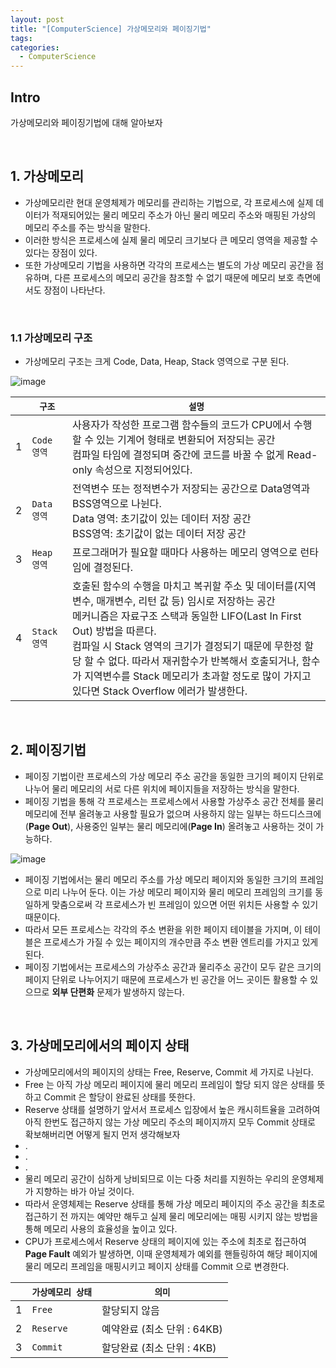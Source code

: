 ```yaml
---
layout: post
title: "[ComputerScience] 가상메모리와 페이징기법"
tags: 
categories:
  - ComputerScience
---
```


## Intro
가상메모리와 페이징기법에 대해 알아보자

<br/>

## 1. 가상메모리

 - 가상메모리란 현대 운영체제가 메모리를 관리하는 기법으로, 각 프로세스에 실제 데이터가 적재되어있는 물리 메모리 주소가 아닌 물리 메모리 주소와 매핑된 가상의 메모리 주소를 주는 방식을 말한다.
 - 이러한 방식은 프로세스에 실제 물리 메모리 크기보다 큰 메모리 영역을 제공할 수 있다는 장점이 있다.
 - 또한 가상메모리 기법을 사용하면 각각의 프로세스는 별도의 가상 메모리 공간을 점유하며, 다른 프로세스의 메모리 공간을 참조할 수 없기 때문에 메모리 보호 측면에서도 장점이 나타난다.
 
<br/>

### 1.1 가상메모리 구조

 - 가상메모리 구조는 크게 Code, Data, Heap, Stack 영역으로 구분 된다.
 
![image](https://user-images.githubusercontent.com/51254582/166413272-04105cdf-5873-4409-8abd-5fc34aafea0a.png)

||`구조`|`설명`|
|---|---|---|
|1|`Code 영역`|사용자가 작성한 프로그램 함수들의 코드가 CPU에서 수행할 수 있는 기계어 형태로 변환되어 저장되는 공간 <br/> 컴파일 타임에 결정되며 중간에 코드를 바꿀 수 없게 Read-only 속성으로 지정되어있다.|
|2|`Data 영역`|전역변수 또는 정적변수가 저장되는 공간으로 Data영역과 BSS영역으로 나뉜다. <br/> Data 영역: 초기값이 있는 데이터 저장 공간 <br/> BSS영역: 초기값이 없는 데이터 저장 공간|
|3|`Heap 영역`|프로그래머가 필요할 때마다 사용하는 메모리 영역으로 런타임에 결정된다.|
|4|`Stack 영역`|호출된 함수의 수행을 마치고 복귀할 주소 및 데이터를(지역변수, 매개변수, 리턴 값 등) 임시로 저장하는 공간 <br/> 메커니즘은 자료구조 스택과 동일한 LIFO(Last In First Out) 방법을 따른다. <br/> 컴파일 시 Stack 영역의 크기가 결정되기 때문에 무한정 할당 할 수 없다. 따라서 재귀함수가 반복해서 호출되거나, 함수가 지역변수를 Stack 메모리가 초과할 정도로 많이 가지고 있다면 Stack Overflow 에러가 발생한다.|

<br/>

## 2. 페이징기법

 - 페이징 기법이란 프로세스의 가상 메모리 주소 공간을 동일한 크기의 페이지 단위로 나누어 물리 메모리의 서로 다른 위치에 페이지들을 저장하는 방식을 말한다.
 - 페이징 기법을 통해 각 프로세스는 프로세스에서 사용할 가상주소 공간 전체를 물리 메모리에 전부 올려놓고 사용할 필요가 없으며 사용하지 않는 일부는 하드디스크에(**Page Out**), 사용중인 일부는 물리 메모리에(**Page In**) 올려놓고 사용하는 것이 가능하다.

![image](https://user-images.githubusercontent.com/51254582/166415163-c7a95022-70ac-4ca5-ba08-35739efc13f1.png)

 - 페이징 기법에서는 물리 메모리 주소를 가상 메모리 페이지와 동일한 크기의 프레임으로 미리 나누어 둔다. 이는 가상 메모리 페이지와 물리 메모리 프레임의 크기를 동일하게 맞춤으로써 각 프로세스가 빈 프레임이 있으면 어떤 위치든 사용할 수 있기 때문이다.
 - 따라서 모든 프로세스는 각각의 주소 변환을 위한 페이지 테이블을 가지며, 이 테이블은 프로세스가 가질 수 있는 페이지의 개수만큼 주소 변환 엔트리를 가지고 있게 된다.
 - 페이징 기법에서는 프로세스의 가상주소 공간과 물리주소 공간이 모두 같은 크기의 페이지 단위로 나누어지기 때문에 프로세스가 빈 공간을 어느 곳이든 활용할 수 있으므로 **외부 단편화** 문제가 발생하지 않는다.

<br/>

## 3. 가상메모리에서의 페이지 상태

 - 가상메모리에서의 페이지의 상태는 Free, Reserve, Commit 세 가지로 나뉜다.
 - Free 는 아직 가상 메모리 페이지에 물리 메모리 프레임이 할당 되지 않은 상태를 뜻하고 Commit 은 할당이 완료된 상태를 뜻한다.
 - Reserve 상태를 설명하기 앞서서 프로세스 입장에서 높은 캐시히트율을 고려하여 아직 한번도 접근하지 않는 가상 메모리 주소의 페이지까지 모두 Commit 상태로 확보해버리면 어떻게 될지 먼저 생각해보자
 - .
 - .
 - . 
 - 물리 메모리 공간이 심하게 낭비되므로 이는 다중 처리를 지원하는 우리의 운영체제가 지향하는 바가 아닐 것이다.
 - 따라서 운영체제는 Reserve 상태를 통해 가상 메모리 페이지의 주소 공간을 최초로 접근하기 전 까지는 예약만 해두고 실제 물리 메모리에는 매핑 시키지 않는 방법을 통해 메모리 사용의 효율성을 높이고 있다.
 - CPU가 프로세스에서 Reserve 상태의 페이지에 있는 주소에 최초로 접근하여 **Page Fault** 예외가 발생하면, 이때 운영체제가 예외를 핸들링하여 해당 페이지에 물리 메모리 프레임을 매핑시키고 페이지 상태를 Commit 으로 변경한다.

||`가상메모리 상태`|`의미`|
|---|---|---|
|1|`Free`|할당되지 않음|
|2|`Reserve`|예약완료 (최소 단위 : 64KB)|
|3|`Commit`|할당완료 (최소 단위 : 4KB)|
